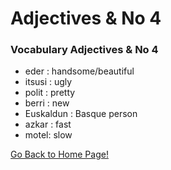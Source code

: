 # ​Adjectives &amp; No 4

### Vocabulary Adjectives &amp; No 4

*   eder : handsome/beautiful
*   itsusi : ugly
*   polit : pretty
*   berri : new
*   Euskaldun : Basque person
*   azkar : fast
*   motel: slow

[ Go Back to Home Page!](..)